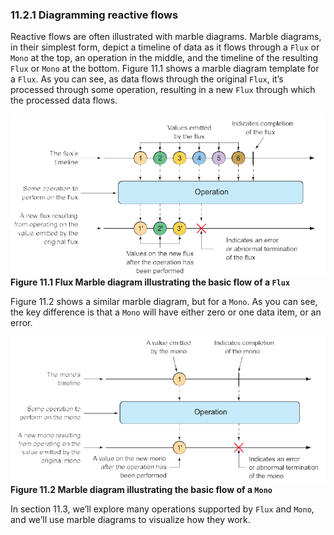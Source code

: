 ### 11.2.1 Diagramming reactive flows

Reactive flows are often illustrated with marble diagrams. Marble diagrams, in their simplest form, depict a timeline of data as it flows through a `Flux` or `Mono` at the top, an operation in the middle, and the timeline of the resulting `Flux` or `Mono` at the bottom. Figure 11.1 shows a marble diagram template for a `Flux`. As you can see, as data flows through the original `Flux`, it’s processed through some operation, resulting in a new `Flux` through which the processed data flows.

![Figure 11.1](../../assets/11.1.png)
**Figure 11.1 Flux Marble diagram illustrating the basic flow of a `Flux`**

Figure 11.2 shows a similar marble diagram, but for a `Mono`. As you can see, the key difference is that a `Mono` will have either zero or one data item, or an error.

![Figure 11.2](../../assets/11.2.png)
**Figure 11.2 Marble diagram illustrating the basic flow of a `Mono`**

In section 11.3, we’ll explore many operations supported by `Flux` and `Mono`, and we’ll use marble diagrams to visualize how they work.
